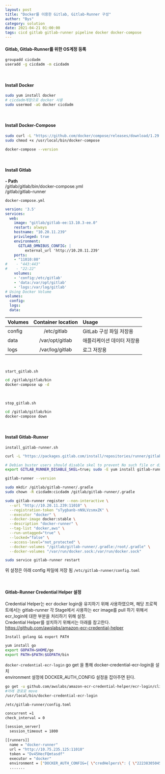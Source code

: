 ```yaml
---
layout: post
title: "Docker를 이용한 Gitlab, Gitlab-Runner 구성"
author: "Bys"
category: solution
date: 2021-04-21 01:00:00
tags: cicd gitlab gitlab-runner pipeline docker docker-compose
---
```


#### Gitlab, Gitlab-Runner를 위한 OS계정 등록
```bash
groupadd cicdadm
useradd -g cicdadm -m cicdadm
```   
<br>

#### Install Docker  
```bash
sudo yum install docker
# cicdadm계정으로 docker 사용
sudo usermod -aG docker cicdadm
```
<br>

#### Install Docker-Compose  
```bash
sudo curl -L "https://github.com/docker/compose/releases/download/1.29.1/docker-compose-$(uname -s)-$(uname -m)" -o /usr/local/bin/docker-compose
sudo chmod +x /usr/local/bin/docker-compose

docker-compose --version
```
<br>

#### Install Gitlab  

**- Path**  
/gitlab/gitlab/bin/docker-compose.yml  
/gitlab/gitlab-runner  

`docker-compose.yml` 
```yml
version: '3.5'
services:
  web:
    image: "gitlab/gitlab-ee:13.10.3-ee.0"
    restart: always
    hostname: "10.20.11.239"
    privileged: true
    environment:
      GITLAB_OMNIBUS_CONFIG: |
         external_url 'http://10.20.11.239'
    ports:
    - "11010:80"
#    - "443:443"
#    - "22:22"
    volumes:
    - 'config:/etc/gitlab'
    - 'data:/var/opt/gitlab'
    - 'logs:/var/log/gitlab'
# Using Docker Volume
volumes:
  config:
  logs:
  data:
```

| Volumes | Container location | Usage |
|---|:---:|:---|
| config | /etc/gitlab | GitLab 구성 파일 저장용 |
| data | /var/opt/gitlab | 애플리케이션 데이터 저장용 |
| logs | /var/log/gitlab | 로그 저장용 |

<br>

`start_gitlab.sh`
```bash
cd /gitlab/gitlab/bin
docker-compose up -d
```
<br>


`stop_gitlab.sh`
```bash
cd /gitlab/gitlab/bin
docker-compose down
```
<br>



#### Install Gitlab-Runner  
`install_gitlab-runner.sh`
```bash
curl -L "https://packages.gitlab.com/install/repositories/runner/gitlab-runner/script.rpm.sh" | sudo bash

# Debian buster users should disable skel to prevent No such file or directory Job failures
export GITLAB_RUNNER_DISABLE_SKEL=true; sudo -E yum install gitlab-runner

gitlab-runner --version

sudo mkdir /gitlab/gitlab-runner/.gradle  
sudo chown -R cicdadm:cicdadm /gitlab/gitlab-runner/.gradle  

sudo gitlab-runner register --non-interactive \
  --url "http://10.20.11.239:11010" \
  --registration-token "sTygbanb-nN9LVzsmxZK" \
  --executor "docker" \
  --docker-image docker:stable \
  --description "docker-runner" \
  --tag-list "docker,aws" \
  --run-untagged="true" \
  --locked="false" \
  --access-level="not_protected" \
  --docker-volumes "/gitlab/gitlab-runner/.gradle:/root/.gradle" \
  --docker-volumes "/var/run/docker.sock:/var/run/docker.sock"

sudo service gitlab-runner restart
```

위 설정은 아래 config 파일에 저장 됨
`/etc/gitlab-runner/config.toml`

<br>


#### Gitlab-Runner Credential Helper 설정
Credential Helper는 ecr docker login을 유지하기 위해 사용하였으며,
해당 프로젝트에서는 gitlab-runner 각 Stage에서 사용하는 ecr image를 pull 하기 위해서 ecr_login에 대한 부분을 처리하기 위해 설정.  
Credential Helper를 설치하기 위해서는 아래를 참고한다. 
https://github.com/awslabs/amazon-ecr-credential-helper

`Install golang && export PATH`
```bash
yum install go
export GOPATH=$HOME/go
export PATH=$PATH:$GOPATH/bin
```

`docker-credential-ecr-login`
go get 을 통해 docker-credential-ecr-login을 설치  
environment 설정에 DOCKER_AUTH_CONFIG 설정을 잡아주면 된다.  
```bash
go get -u github.com/awslabs/amazon-ecr-credential-helper/ecr-login/cli/docker-credential-ecr-login
#아래 경로로 move
/usr/local/bin/docker-credential-ecr-login
```

`/etc/gitlab-runner/config.toml`
```bash
concurrent =1 
check_interval = 0

[session_server]
  session_timeout = 1800

[[runners]]
  name = "docker-runner"
  url = "http://10.75.235.125:11010"
  token = "Dv45HecFQmtasdf"
  executor = "docker"
  environment = ["DOCKER_AUTH_CONFIG={ \"credHelpers\": { \"222383050459.dkr.ecr.ap-northeast-2.amazonaws.com\": \"ecr-login\" }} "]
  .......
```

